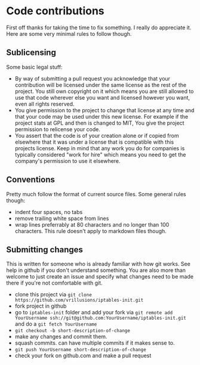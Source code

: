 # Code contributions

First off thanks for taking the time to fix something. I really do appreciate it. Here are some very minimal rules to follow though.

## Sublicensing

Some basic legal stuff:

- By way of submitting a pull request you acknowledge that your contribution will be licensed under the same license as the rest of the project. You still own copyright on it which means you are still allowed to use that code wherever else you want and licensed however you want, even all rights reserved.
- You give permission to the project to change that license at any time and that your code may be used under this new license. For example if the project stats at GPL and then is changed to MIT, You give the project permission to relicense your code.
- You assert that the code is of your creation alone or if copied from elsewhere that it was under a license that is compatible with this projects license. Keep in mind that any work you do for companies is typically considered "work for hire" which means you need to get the company's permission to use it elsewhere.

## Conventions

Pretty much follow the format of current source files. Some general rules though:

- indent four spaces, no tabs
- remove trailing white space from lines
- wrap lines preferrably at 80 characters and no longer than 100 characters. This rule doesn't apply to markdown files though.

## Submitting changes

This is written for someone who is already familiar with how git works. See help in github if you don't understand something. You are also more than welcome to just create an issue and specify what changes need to be made there if you're not comfortable with git.

- clone this project via `git clone https://github.com/vrillusions/iptables-init.git`
- fork project in github
- go to `iptables-init` folder and add your fork via `git remote add YourUsername ssh://git@github.com:YourUsername/iptables-init.git` and do a `git fetch YourUsername`
- `git checkout -b short-description-of-change`
- make any changes and commit them.
- squash commits. can have multiple commits if it makes sense to.
- `git push YourUsername short-description-of-change`
- check your fork on github.com and make a pull request
